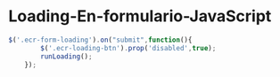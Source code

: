 # Loading-En-formulario-JavaScript

```javascript
$('.ecr-form-loading').on("submit",function(){
		$('.ecr-loading-btn').prop('disabled',true);
		runLoading();
	});
```
